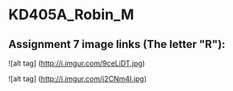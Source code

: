 # KD405A_Robin_M



Assignment 7 image links (The letter "R"):
- 

![alt tag] (http://i.imgur.com/9ceLiDT.jpg)

![alt tag] (http://i.imgur.com/j2CNm4I.jpg)
